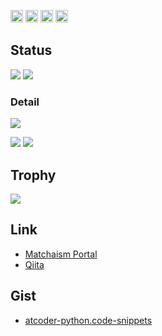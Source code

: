 <p>
  <img height="20" src="https://komarev.com/ghpvc/?username=matchaism" />
  <img height="20" src="https://img.shields.io/github/followers/matchaism?label=follow&logo=github&style=flat" />
  <img height="20" src="https://qiita-badge.apiapi.app/s/matchaism/posts.svg" />
  <img height="20" src="https://qiita-badge.apiapi.app/s/matchaism/contributions.svg" />
  <!--<img height="20" src="https://badgen.org/img/zenn/matchaism/articles?style=plastic" />-->
</p>

## Status

![](https://github-readme-stats.vercel.app/api?username=matchaism&count_private=true&show_icons=true&theme=merko)
![](https://github-readme-stats.vercel.app/api/top-langs/?username=matchaism&hide=scss&langs_count=8&layout=compact&theme=merko)

### Detail

![](http://github-profile-summary-cards.vercel.app/api/cards/profile-details?username=matchaism&theme=gruvbox)
<!--
![](http://github-profile-summary-cards.vercel.app/api/cards/repos-per-language?username=matchaism&theme=gruvbox)
![](http://github-profile-summary-cards.vercel.app/api/cards/most-commit-language?username=matchaism&theme=gruvbox)
-->
![](http://github-profile-summary-cards.vercel.app/api/cards/stats?username=matchaism&theme=gruvbox)
![](http://github-profile-summary-cards.vercel.app/api/cards/productive-time?username=matchaism&theme=gruvbox&utcOffset=9)

## Trophy

![](https://github-profile-trophy.vercel.app/?username=matchaism&theme=gruvbox)

## Link

- [Matchaism Portal](https://portal.matchaism.net)
- [Qiita](https://qiita.com/matchaism)

## Gist

- [atcoder-python.code-snippets](https://gist.github.com/matchaism/a02406a5fefd8b07122d27c8c81e72eb)
